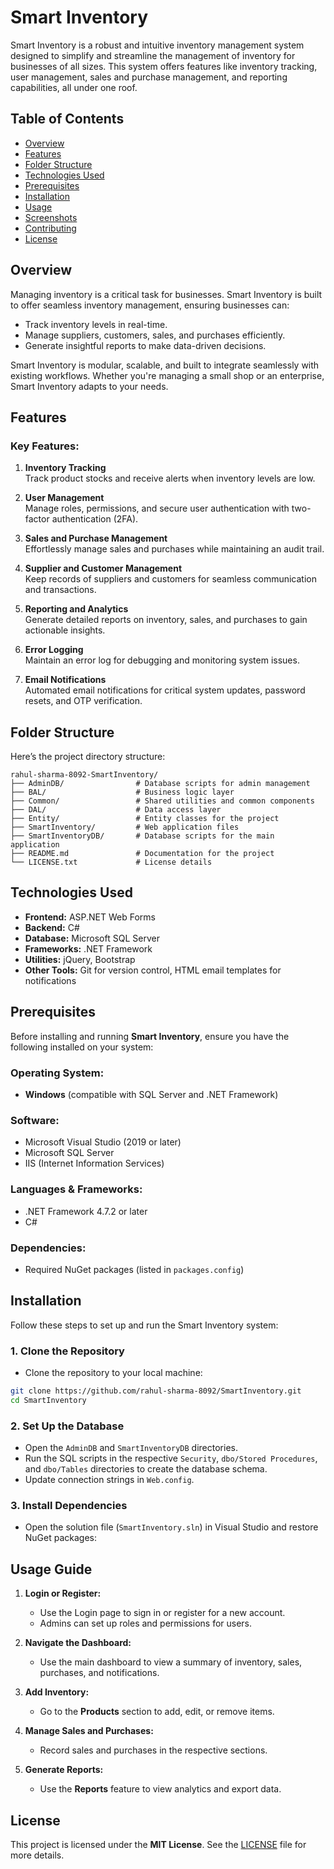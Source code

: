 # Smart Inventory

Smart Inventory is a robust and intuitive inventory management system designed to simplify and streamline the management of inventory for businesses of all sizes. This system offers features like inventory tracking, user management, sales and purchase management, and reporting capabilities, all under one roof. 


## Table of Contents
- [Overview](#overview)
- [Features](#features)
- [Folder Structure](#folder-structure)
- [Technologies Used](#technologies-used)
- [Prerequisites](#prerequisites)
- [Installation](#installation)
- [Usage](#usage)
- [Screenshots](#screenshots)
- [Contributing](#contributing)
- [License](#license)


## Overview

Managing inventory is a critical task for businesses. Smart Inventory is built to offer seamless inventory management, ensuring businesses can:
- Track inventory levels in real-time.
- Manage suppliers, customers, sales, and purchases efficiently.
- Generate insightful reports to make data-driven decisions.

Smart Inventory is modular, scalable, and built to integrate seamlessly with existing workflows. Whether you're managing a small shop or an enterprise, Smart Inventory adapts to your needs.


## Features

### Key Features:
1. **Inventory Tracking**  
   Track product stocks and receive alerts when inventory levels are low.

2. **User Management**  
   Manage roles, permissions, and secure user authentication with two-factor authentication (2FA).

3. **Sales and Purchase Management**  
   Effortlessly manage sales and purchases while maintaining an audit trail.

4. **Supplier and Customer Management**  
   Keep records of suppliers and customers for seamless communication and transactions.

5. **Reporting and Analytics**  
   Generate detailed reports on inventory, sales, and purchases to gain actionable insights.

6. **Error Logging**  
   Maintain an error log for debugging and monitoring system issues.

7. **Email Notifications**  
   Automated email notifications for critical system updates, password resets, and OTP verification.


## Folder Structure

Here’s the project directory structure:  

```plaintext
rahul-sharma-8092-SmartInventory/
├── AdminDB/                # Database scripts for admin management
├── BAL/                    # Business logic layer
├── Common/                 # Shared utilities and common components
├── DAL/                    # Data access layer
├── Entity/                 # Entity classes for the project
├── SmartInventory/         # Web application files
├── SmartInventoryDB/       # Database scripts for the main application
├── README.md               # Documentation for the project
└── LICENSE.txt             # License details
```

## Technologies Used

- **Frontend:** ASP.NET Web Forms  
- **Backend:** C#  
- **Database:** Microsoft SQL Server  
- **Frameworks:** .NET Framework  
- **Utilities:** jQuery, Bootstrap  
- **Other Tools:** Git for version control, HTML email templates for notifications  


## Prerequisites

Before installing and running **Smart Inventory**, ensure you have the following installed on your system:

### Operating System:
- **Windows** (compatible with SQL Server and .NET Framework)

### Software:
- Microsoft Visual Studio (2019 or later)  
- Microsoft SQL Server  
- IIS (Internet Information Services)

### Languages & Frameworks:
- .NET Framework 4.7.2 or later  
- C#

### Dependencies:
- Required NuGet packages (listed in `packages.config`)

## Installation
Follow these steps to set up and run the Smart Inventory system:

### 1. Clone the Repository
- Clone the repository to your local machine:

```bash
git clone https://github.com/rahul-sharma-8092/SmartInventory.git
cd SmartInventory
```

### 2. Set Up the Database

- Open the `AdminDB` and `SmartInventoryDB` directories.
- Run the SQL scripts in the respective `Security`, `dbo/Stored Procedures`, and `dbo/Tables` directories to create the database schema.
- Update connection strings in `Web.config`.

### 3. Install Dependencies
- Open the solution file (`SmartInventory.sln`) in Visual Studio and restore NuGet packages:

## Usage Guide

1. **Login or Register:**
    - Use the Login page to sign in or register for a new account.
    - Admins can set up roles and permissions for users.

2. **Navigate the Dashboard:**
    - Use the main dashboard to view a summary of inventory, sales, purchases, and notifications.

3. **Add Inventory:**
    - Go to the **Products** section to add, edit, or remove items.

4. **Manage Sales and Purchases:**
    - Record sales and purchases in the respective sections.

5. **Generate Reports:**
    - Use the **Reports** feature to view analytics and export data.

## License
This project is licensed under the **MIT License**. See the [LICENSE](LICENSE.txt) file for more details.
